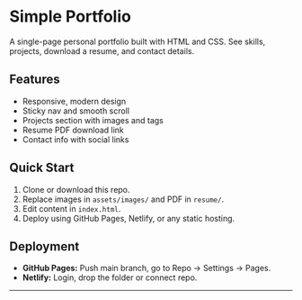 # Simple Portfolio

A single-page personal portfolio built with HTML and CSS. See skills, projects, download a resume, and contact details.

## Features

- Responsive, modern design
- Sticky nav and smooth scroll
- Projects section with images and tags
- Resume PDF download link
- Contact info with social links

## Quick Start

1. Clone or download this repo.
2. Replace images in `assets/images/` and PDF in `resume/`.
3. Edit content in `index.html`.
4. Deploy using GitHub Pages, Netlify, or any static hosting.

## Deployment

- **GitHub Pages:** Push main branch, go to Repo → Settings → Pages.
- **Netlify:** Login, drop the folder or connect repo.

---

